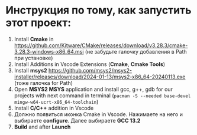 # Инструкция по тому, как запустить этот проект:
1. Install **Cmake** in https://github.com/Kitware/CMake/releases/download/v3.28.3/cmake-3.28.3-windows-x86_64.msi (не забудьте галочку  добавления в Path при установке)
2. Install Additions in Vscode Extensions (**Cmake**, **Cmake Tools**)
3. Install **msys2** https://github.com/msys2/msys2-installer/releases/download/2024-01-13/msys2-x86_64-20240113.exe (тоже галочка for Path)
4. Open **MSYS2 MSYS** application and install gcc, g++, gdb for our projects with next command in terminal (```pacman -S --needed base-devel mingw-w64-ucrt-x86_64-toolchain```)
5. Install **C/C++** addition in Vscode
6. Должно появиться иконка Cmake in Vscode. Нажимаете на него и выбираете **configure**. Далее выбираете **GCC 13.2**
7. **Build** and after **Launch** 
